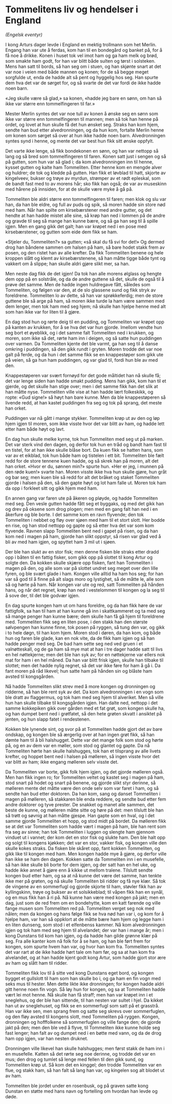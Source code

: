 # Tommelitens liv og hendelser i England

*(Engelsk eventyr)*

I kong Arturs dager levde i England en mektig trollmann som het Merlin. Engang han var ute å ferdas, kom han til en bondegård og banket på, for å få noe å drikke. Konen i huset tok vel imot ham og ga ham melk og brød, som smakte ham godt, for han var blitt både sulten og tørst i solsteken. Mens han satt til bords, så han seg om i stuen, og han skjønte snart at det var noe i veien med både mannen og konen; for de så begge meget sorgfulde ut, enda de hadde alt så pent og hyggelig hos seg. Han spurte dem hva det var de sørget for, og så svarte de det var fordi de ikke hadde noen barn.

«Jeg skulle være så glad,» sa konen, «hadde jeg bare en sønn, om han så ikke var større enn tommelfingeren til far.»

Mester Merlin syntes det var noe tull av konen å ønske seg en sønn som ikke var større enn tommelfingeren til mannen; men så tok han henne på ordet, og lovet at hun skulle få det hun ønsket seg. Straks han kom hjem, sendte han bud etter alvedronningen, og da hun kom, fortalte Merlin henne om konen som sørget så over at hun ikke hadde noen barn. Alvedronningen syntes synd i henne, og mente det var best hun fikk sitt ønske oppfylt.

Det varte ikke lenge, så fikk bondekonen en sønn, og han var nettopp så lang og så bred som tommelfingeren til faren. Konen satt just i sengen og så på gutten, som hun var så glad i; da kom alvedronningen inn til henne, kysset gutten og kalte ham Tommeliten. Etter henne kom en mengde alver og huldrer; de tok og kledde på gutten. Han fikk et løvblad til hatt, skjorte av kingelveev, bukser og trøye av myrdun, strømper av et rødt epleskal, som de bandt fast med to av morens hår; sko fikk han også; de var av museskinn med hårene på innsiden, for at de skulle være myke å gå på.

Tommeliten ble aldri større enn tommelfingeren til faren; men klok og slu var han, da han ble eldre, og full av puds og spik, så moren hadde sin store nød med ham. Når han spilte om kirsebærstener med andre gutter, og det hendte at han hadde mistet alle sine, så krøp han ned i lommen på de andre og gravde til seg så mange han kunne bære, og så ga han seg til å spille igjen. Men en gang gikk det galt; han var krøpet ned i en pose med kirsebærstener, og gutten som eide dem fikk se ham.

«Stjeler du, Tommeliten?» sa gutten; «så skal du få svi for det!» Og dermed drog han båndene sammen om halsen på ham, så bare hodet stakk frem av posen, og den ristet han av alle krefter. Da fikk Tommeliten benene og hele kroppen slått og klemt av kirsebærstenene, så han måtte tigge både tynt og vakkert om å slippe; han skulle aldri gjøre slikt mer, sa han.

Men neste dag fikk de det igjen! Da tok han alle morens ølglass og hengte dem opp på en solstråle, og da de andre guttene så det, skulle de også til å prøve det samme. Men de hadde ingen huldregave fått, således som Tommeliten, og følgen var den, at de slo glassene sund og fikk stryk av foreldrene. Tommeliten lo av dette, så han var sprøkkeferdig; men de store guttene ble så arge på ham, så moren ikke turde la ham være sammen med dem lenger, men tok ham med seg hjem; nå skulle han hjelpe henne med alt som han ikke var for liten til å gjøre.

En dag stod hun og rørte deig til en pudding, og Tommeliten var krøpet opp på kanten av krukken, for å se hva det var hun gjorde. Imellom vendte hun seg bort et øyeblikk, og i det samme falt Tommeliten ned i krukken, og moren, som ikke så det, rørte ham inn i deigen, og så satte hun puddingen over varmen. Da Tommeliten kjente det ble varmt, ga han seg til å danse omkring i puddingen, så den gikk rundt i gryten. Moren trodde det var noe galt på ferde, og da hun i det samme fikk se en knappestøper som gikk ute på veien, så ga hun ham puddingen, og var glad til, fordi hun ble av med den.

Knappestøperen var svært fornøyd for det gode måltidet han nå skulle få; det var lenge siden han hadde smakt pudding. Mens han gikk, kom han til et gjerde, og det skulle han stige over; men i det samme fikk han det slik at han måtte nyse. Tommeliten ville vise at han hadde lært folkeskikk, og ropte: «Gud signe!» så høyt han bare kunne. Men da ble knappestøperen så livende redd, at han kastet puddingen fra seg og tok på sprang, det meste han orket.

Puddingen var nå gått i mange stykker. Tommeliten krøp ut av den og løp hjem igjen til moren, som ikke visste hvor det var blitt av ham, og hadde lett etter ham både høyt og lavt.

En dag hun skulle melke kyrne, tok hun Tommeliten med seg ut på marken. Det var sterk vind den dagen, og derfor tok hun en tråd og bandt ham fast til en tistel, for at han ikke skulle blåse bort. Da kuen fikk se hatten hans, som var av et eikblad, tok hun både ham og tistelen i ett bit. Tommeliten ble fælt redd for de store tennene kuen hadde, og så skrek han på moren, alt det han orket. «Hvor er du, sønnen min?» spurte hun. «Her er jeg, i munnen på den røde kuen!» svarte han. Moren visste ikke hva hun skulle gjøre, hun gråt og bar seg; men kuen ble så redd for alt det bråket og staket Tommeliten gjorde i halsen på den, så den gapte høyt og lot ham falle ut. Moren tok ham da opp i forkleet sitt og gikk hjem med ham.

En annen gang var faren ute på åkeren og pløyde, og hadde Tommeliten med seg. Den vesle gutten hadde fått seg et byggaks, og med det gikk han og drev på oksene som drog plogen; men med en gang falt han ned i en åkerfure og ble borte. I det samme kom en ravn flyvende; den tok Tommeliten i nebbet og fløy over sjøen med ham til et stort slott. Her bodde en rise, og han stod nettopp og gapte og så etter hva det var som kom flyvende. Ravnen slapp Tommeliten bent ned i gapet på risen, og da han kom ned i magen på ham, gjorde han slikt oppstyr, så risen var glad ved å bli av med ham igjen, og spyttet ham 3 mil ut i sjøen.

Der ble han slukt av en stor fisk; men denne fisken ble straks etter dradd opp i båten til en fattig fisker, som gikk opp på slottet til kong Artur og solgte den. Da kokken skulle skjære opp fisken, fant han Tommeliten i magen på den, og alle som var på slottet undret seg meget over den lille fyren, og ble svært glade i ham. Kongen ville alltid ha ham hos seg; for han var så god til å finne på alt slags moro og lystighet, så de måtte le, alle som så og hørte på ham. Når kongen var ute og red, satt Tommeliten på hånden hans, og når det regnet, krøp han ned i vestelommen til kongen og la seg til å sove der, til det ble godvær igjen.

En dag spurte kongen ham ut om hans foreldre, og da han fikk høre de var fattigfolk, sa han til ham at han kunne gå inn i skattkammeret og ta med seg så mange penger han kunne bære; dem skulle han få gå hjem til foreldrene med. Tommeliten fikk seg en liten pose, i den stakk han den største sølvpengen han kunne finne, tok posen på ryggen, så tung den var, og gikk i to hele døgn, til han kom hjem. Moren stod i døren, da han kom, og både hun og faren ble glade, kan en nok vite, da de fikk ham igjen og så han hadde penger med seg. De bad ham sette seg ned ved gruen i et valnøtteskall, og de ga ham så mye mat at han i tre dager hadde satt til livs en hel nøttekjerne; men det ble han syk av; for en nøttekjerne var ellers nok mat for ham i en hel måned. Da han var blitt frisk igjen, skulle han tilbake til slottet; men det hadde nylig regnet, så det var ikke føre for ham å gå i. Da fant moren på råd likevel; hun satte ham på hånden sin og blåste ham avsted til kongsgården.

Nå hadde Tommeliten slikt strev med å more kongen og dronningen og ridderne, så han ble rent syk av det. Da kom alvedronningen i en vogn som ble dratt av flaggermus, og tok ham med seg hjem til alveriket. Men så ville hun han skulle tilbake til kongsgården igjen. Han dalte ned, nettopp i det samme kokkepiken gikk over gården med et fat grøt, som kongen skulle ha, og han dumpet bent ned i grøtfatet, så den hete grøten skvatt i ansiktet på jenten, og hun slapp fatet i rendestenen.

Kokken ble lynende sint, og svor på at Tommeliten hadde gjort det av bare ondskap, og kongen ble så ærgerlig over at han ingen grøt fikk, så han dømte ham til å bli halshugget. Dette var det mange folk som stod og hørte på, og en av dem var en møller, som stod og glantet og gapte. Da nå Tommeliten hørte han skulle halshugges, tok han et tilsprang av alle livets krefter, og hoppet bent ned i halsen på mølleren, så ingen visste hvor det var blitt av ham; ikke engang mølleren selv visste det.

Da Tommeliten var borte, gikk folk hjem igjen, og det gjorde mølleren også. Men han fikk ingen ro; for Tommeliten veltet og kastet seg i magen på ham, stod snart på hodet og snart på benene, og gjorde slikt styr derinne, så mølleren mente det måtte være den onde selv som var faret i ham, og så sendte han bud etter doktoren. Da han kom, sang og danset Tommeliten i magen på mølleren, så stakkaren ble enda reddere, og sendte bud etter fem andre doktorer og tyve prester. De snakket og manet alle sammen, det beste de kunne, og mølleren måtte sitte og høre på det: men tilslutt ble han så trøtt og søvnig at han måtte gjespe. Han gapte som en hval, og i det samme gjorde Tommeliten et hopp, og stod midt på bordet. Da mølleren fikk se at det var Tommeliten som hadde vært i magen på ham, ble han rent som fra seg av sinne; han tok Tommeliten i luggen og slengte ham gjennom vinduet ut i vannet; der kom det en stor fisk og slukte ham. Den ble halt opp og solgt til kongens kjøkken; det var en stor, vakker fisk, og kongen ville den skulle kokes straks. Da fisken ble skåret opp, fant kokken Tommeliten, og gikk like til kongen med ham. Men kongen hadde mye å gjøre, og derfor ville han ikke se ham den dagen. Kokken satte da Tommeliten inn i en musefelle, så han ikke skulle bli borte for dem igjen, og der satt han en hel uke, og hadde ikke annet å gjøre enn å kikke ut mellom tralene. Tilslutt sendte kongen bud etter ham, og sa at nå kunne det være det samme, han tenkte ikke mer på grøten, og nå skulle Tommeliten bli ridder og få nye klær. Så tok de vingene av en sommerfugl og gjorde skjorte til ham, støvler fikk han av kyllingskinn, trøye og bukser av et solsikkeblad; til våpen fikk han en synål, og en mus fikk han å ri på. Nå kunne han være med kongen på jakt; men en dag, just som de red frem om en bondehytte, kom en katt farende og ville fange musen som Tommeliten red på. Tommeliten verget seg nok med nålen; men da kongen og hans følge fikk se hva nød han var i, og kom for å hjelpe ham, var han så oppklort at de måtte bære ham hjem og legge ham i en liten dunseng, som stod i et elfenbenss kammer. Nå kom alvedronningen igjen og tok ham med seg hjem til alvelandet; der var han i mange år; men i kong Dunstans tid kom han igjen, og da hadde han gilde grønne klær på seg. Fra alle kanter kom nå folk for å se ham, og han ble ført frem for kongen, som spurte hvem han var, og hvor han kom fra. Tommeliten syntes det var rart at de ikke hadde hørt tale om ham før, og sa at han kom fra alvelandet, og at han hadde kjent godt kong Artur, som hadde gjort stor ære av ham og slått ham til ridder.

Tommeliten fikk lov til å sitte ved kong Dunstans eget bord, og kongen bygget et gullslott til ham som han skulle bo i, og ga ham en fin vogn med seks mus til hester. Men dette likte ikke dronningen; for kongen hadde aldri gitt henne noen fin vogn. Så løy hun for kongen, og sa at Tommeliten hadde vært lei mot henne. Nå skulle han få straff; men han var krøpet inn i et sneglehus, og der ble han sittende, til han nesten var sultet i hjel. Da kikket han ut av sneglehuset, og fikk se en sommerfugl som satt på et grasstrå. Han var ikke sen, men sprang frem og satte seg skrevs over sommerfuglen, og den fløy avsted til kongens slott, med Tommeliten på ryggen. Kongen, dronningen og hofffolkene så sommerfuglen og ville fange den; de gjorde jakt på den; men den ble ved å flyve, til Tommeliten ikke kunne holde seg fast lenger; han falt av og dumpet ned i en bøtte med vann, og da de drog ham opp igjen, var han nesten druknet.

Dronningen ville likevel han skulle halshugges; men først stakk de ham inn i en musefelle. Katten så det rørte seg noe derinne, og trodde det var en mus; den drog og tumlet så lenge med fellen til den gikk sund, og Tommeliten krøp ut. Så kom det en kinggel; den trodde Tommeliten var en flue, og stakk ham, så han falt så lang han var, og kingelen sog alt blodet ut av ham.

Tommeliten ble jordet under en rosenbusk, og på graven satte kong Dunstan en støtte med hans navn og fortelling om hvordan han levde og døde.